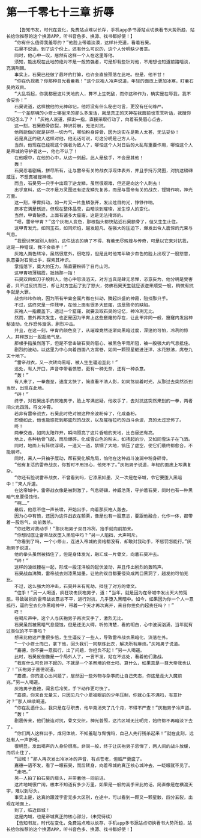 # 第一千零七十三章 折辱
        【告知书友，时代在变化，免费站点难以长存，手机app多书源站点切换看书大势所趋，站长给你推荐的这个换源APP，听书音色多、换源、找书都好使！】
       “你有什么值得我羞辱的？”他脸上带着淡漠，这样补充道，看着石昊。
       石昊不说话，到了这个份上，还有什么可说的，这个人分明缺少善意。
       同时，他心中一叹，居然有这样一个人在这里等他。
       须知，能出现在此地的绝对不是一般的强者，可是却有些针对他，不用想也知道前路暗淡，充满荆棘。
       事实上，石昊已经做了最坏的打算，也许会直接殒落在此吧。但是，他不甘！
       “你在仇视我？你那种目光看着我！”这个灰袍人冷声说道，年轻的面庞上更加冰寒，盯着石昊的双目。
       “大乱将起，你我都是这片天地的人，算不上生死敌，而你这种作为，确实是在辱我，我不会妥协！”
       石昊说道，这样搜他的元神印记，他将没有什么秘密可言，更没有任何尊严。
       “一个圣祭境的小修士哪里来的那么多废话，就是真正的天神在我面前也乖乖听话，我搜你印记怎么了？！”灰袍人说道，探出一指，直接采取行动了，向着石昊眉心点去。
       这一刻，石昊筋骨欲裂，神识将崩，无法对抗。
       他所能做的就是拼尽一切力气，哪怕粉身碎骨，因为这实在是欺人太甚，无法妥协！
       若是真正的敌人这样对他，他无话可说，可这分明是己方人马。
       当然，他现在已经视这个强者为敌人了，哪怕这个人对日后的大乱有重要作用，哪怕这个人是帝城的守护者这一，他也不认了！
       在他眼中，在他的心中，从这一刻起，此人是敌手，不会是其他！
       轰！
       石昊忍着剧痛，拼尽所有，让与雷帝有关的战衣浮现体表外，并且手持万灵图，对抗这磅礴威压，不想真被搜神魂。
       而且，石昊另一只手中出现了逆龙鳞，虽然很艰难，但还是向这个人刺去！
       出乎意料，这一次不是万灵图还有逆龙鳞先复苏，而是与雷帝有关的战衣，铿锵作响，神光万重。
       这一刻，甲胄抖动，如一片又一片鱼鳞张开，发出炫目的光，铮铮作响。
       原本它满是锈迹，但现在整体晶莹，由暗淡到璀璨，发生惊人的变化。
       当然，甲胄破损，上面有诸多大窟窿，这是无法掩饰的。
       “嗯，雷帝甲胄？”这个灰袍人变色，那根指头都快贴近石昊额骨了，但又生生止住。
       这甲胄发光，如同玉石，如同炽焰，越发超凡，在强大的压迫下，爆发出令人震惊的光束与气息。
       “我很讨厌被别人制约，这件战衣的确了不得，有着无尽辉煌与传奇，可是以它来对抗我，这是一种错误，我不会收手！”
       灰袍人面色转冷，虽然很意外，很吃惊，但是此时他常年缺少血色的脸上出现了一股怒意，执意要对石昊出手，探索其神识。
       掌指落下，莫大的压力，简直要粉碎了日月山河。
       这甲胄喷薄瑞霞，抵挡那一指！
       石昊双目如刀子般刺人，他心中怒浪滔天，对方当真是肆无忌惮，恣意妄为，他分明是受害者，只不过反抗而已，却让对方生起了到了怒火，仿佛石昊天生就应该逆来顺受一般，稍微有抗争就是大罪。
       战衣咔咔作响，因为所有甲胄金属片都在抖动，腾起炽盛的神霞，阻挡那只手。
       不过，这终究是一件残甲，在他上面有很多大窟窿，这是致命的缺陷。
       灰袍人一指覆盖下，透过一个窟窿，就要汲取石昊的记忆，神冷冽无比。
       然而，意外再次发生，也正是因为甲胄上这些窟窿的存在，让此甲非同一般，窟窿内发出神秘波动，化作恐怖漩涡，剧烈冲击。
       并且，在这一刻，甲胄的颜色变了，从璀璨竟然逐渐向黑暗过度，深邃的可怕，冷冽的惊人，并释放出一股超绝气息。
       那根手指虽然落下，但是不曾击破石昊的眉心，被黑色甲胄所阻，被一股强大的气息抵住。
       剧烈的波动，以这里为中心向着四面八方席卷，如同一颗殒星砸进汪洋，水花怒沸，席卷九天十地下。
       “雷帝战衣，又一次转向黑暗，被人生生逼迫至此！”
       远处，有人开口，声音中带着愤怒，更有一种无奈，还有一种杀意。
       “轰！”
       有人来了，一拳轰至，速度太快了，简直看不清人影，如同驾驭着时光，从那过去突然杀到当世，出现在此地。
       “砰！”
       终于，对石昊出手的灰袍男子，脸上写满迟疑，他收手了，去对抗这突然来到的一拳，两者间火光四溅，符文冲霄。
       若非有雷帝战衣，石昊此时绝对被这种余波粉碎了，化成齑粉。
       即便如此，他也能感觉到那盛烈的战衣，以及摧枯拉朽的战斗余波，真的太过恐怖了。
       咚！
       两拳交击，如同太阳炸开，瞬间照亮了这片昏暗的天地，比白昼还有亮。
       地上，各种枯骨飞起，而后爆碎，化成雪白色的粉末，如扬起的沙，又如同雪沫子在飞洒。
       同时，地面上有阵纹浮现，一道又一道，禁锢了大地，镇压了虚空，使它们最终都愈合，不能崩坏。
       同时，来人一只袖子展动，帮石昊化解危局，怕他在这种战斗波澜中粉身碎骨。
       “他有复活的雷帝战衣，你暂时不用担心，他死不了。”灰袍男子说道，年轻的面庞上写满复杂。
       “你还有脸说雷帝战衣，不曾看到吗，它漆黑如墨，又一次是在帝城，令它要堕入黑暗中！”来人斥道。
       在这帝城中，雷帝战衣像是被刺激了，气息磅礴，神威浩荡，守护着石昊，同时也有一种黑暗气息要侵蚀他。
       “啊……”
       最后，他忍不住一声长啸，开始出手，向着那灰袍人轰去。
       因为心中有愤，还因为这件战衣在颤栗，像是也有一股意志，要跟他融合，化作一体，都带着一股怨气，向前轰杀。
       “你还敢对我动手！”那灰袍男子双目冷冽，抬手就向前拍来。
       “你想彻底让雷帝战衣堕入黑暗中吗？”另一人阻挡，大声呵斥。
       “你看到了吗，一个小修士，连进入帝城的资格都没有，却敢对我动手，不惩罚怎能行。”灰袍男子说道。
       他的拳头虽然被挡住了，但是身体发光，融汇成一片骨文，向着石昊冲去。
       “砰！”
       这样的波纹撞在一起，形成一股汪洋般的起伏波动，并且传出剧烈的轰鸣声。
       石昊战血沸腾，雷帝战衣则漆黑如墨，让他的双目都要侵染成两口黑洞了，越发的可怕无比。
       不过，这么强大的冲击，石昊并未有死劫，挡住了对方的骨文。
       “住手！”另一人喝道，疯狂攻击灰袍男子，道：“当年，就是因为在帝城中发出天大的冤屈，导致破损的雷帝战衣意志不平，进行对抗，几乎堕入黑暗中。如今，如果因为你一个人一意孤行，逼的宝衣化作黑暗神甲，带着一个天才再次离开，来日你担负的起责任吗？！”
       咚！
       在喝斥声中，这个人与灰袍男子再次交手了，激烈无比。
       石昊虽然被黑暗气息侵蚀，但是还无大碍，听的清楚，看的明白，心中波澜汹涌，当年就有过类似的不平事吗？
       想来比他这严重很多倍，生生逼反了一些人，导致雷帝战衣黑暗化，流落在外。
       “一个小修士而已，拿下他，回头我们一同祭炼此衣，解决所有麻烦。”灰袍男子说道。
       “嘉德，你不要一意孤行，出了问题，你担负不起！”另一人喝道。
       此时，石昊反倒像是一个局外人了，一言不发，站在不远处，看着他们激战。
       “我有什么可负担不起的，不就是一个圣祭境的修士吗，算什么，如果真是一尊大帝我也认了！”灰袍男子嘉德说道。
       “嘉德，你的道心出问题了，居然因一些外物与杂事而让自己失态，你这是走火入魔前兆。”另一人喝道。
       灰袍男子嘉德，闻言后冷笑，手下动作更可快了。
       “嘉德，你来自无量天，只因见几个小辈被眼前的少年压制，你就心生不满吗，有意针对？”那人继续喝道。
       “你在乱语什么，我只是在尽职责，他毕竟消失了几个月，不得不严查！”灰袍男子冷声道。
       “轰！”
       剧震传来，他们接连对抗，骨文交织，神光普照，这片区域无比明亮，始终都不再暗淡下去了。
       “你们两人这样出手，成何体统，不知羞耻与惭愧吗，自己人先行残杀起来！”就在此刻，远处有人一声断喝。
       很明显，发出喝声的人身份很高，非同一般，终于让灰袍男子忌惮了，两人间的战斗放缓，而后止住了。
       “回城！”那人再次发出冷冰冰的声音，有点苍老，但威严更盛了。
       嘉德一语不发，看了一眼石昊，而后转身，向着帝城的真正核心城冲去，一眨眼就不见了。
       “走吧。”
       另一人拍了拍石昊的肩头，并带着他一同前进。
       这片地域很广阔，根本不知道有多少万里，如果是一般的高手来此的话，简直像是在横渡天宇，难以到尽头。
       事实上是，这真的跟渡宇宙无多大区别，在途中，可以看到一颗又一颗星骸，四分五裂，出现在地面上。
       到了，临近巨城！
       这是内城，也是帝城真正的核心部分。（未完待续）
       【告知书友，时代在变化，免费站点难以长存，手机app多书源站点切换看书大势所趋，站长给你推荐的这个换源APP，听书音色多、换源、找书都好使！】